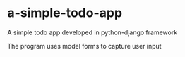 # a-simple-todo-app
A simple todo app developed in python-django framework

The program uses model forms to capture user input
